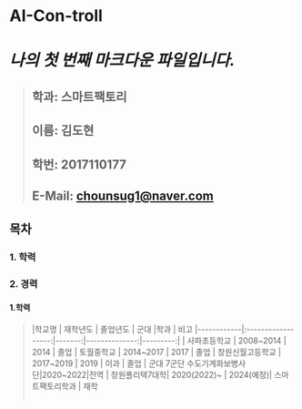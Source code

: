 # AI-Con-troll
# *나의 첫 번째 마크다운 파일입니다.*
> 
> ##  **학과: 스마트팩토리**
> ##  **이름: 김도현**   
> ##  **학번: 2017110177**    
> ##  **E-Mail: chounsug1@naver.com**    




## 목차    
###  1. 학력 
###  2. 경력       

 #### 1.학력
> <table>
|학교명 | 재학년도 | 졸업년도 | 군대 |학과 | 비고
|------------|:------------------:|-------:|--------------:|---------:|
| 사파초등학교 | 2008~2014 | 2014 | 졸업
| 토월중학교 | 2014~2017 | 2017 | 졸업
| 창원신월고등학교 | 2017~2019 | 2019 | 이과 | 졸업
| 군대 7군단 수도기계화보병사단|2020~2022|전역
| 창원폴리텍7대학| 2020(2022)~ | 2024(예정)| 스마트팩토리학과 | 재학
